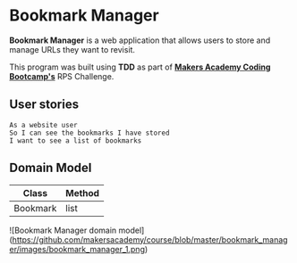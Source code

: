 # Bookmark Manager

**Bookmark Manager** is a web application that allows users to store and manage URLs they want to revisit. 

This program was built using **TDD** as part of [**Makers Academy Coding Bootcamp's**]([http://makers.tech](http://makers.tech/)) RPS Challenge.

## User stories

```
As a website user
So I can see the bookmarks I have stored
I want to see a list of bookmarks
```

## Domain Model

| Class    | Method |
| -------- | ------ |
| Bookmark | list   |

![Bookmark Manager domain model] (https://github.com/makersacademy/course/blob/master/bookmark_manager/images/bookmark_manager_1.png)

